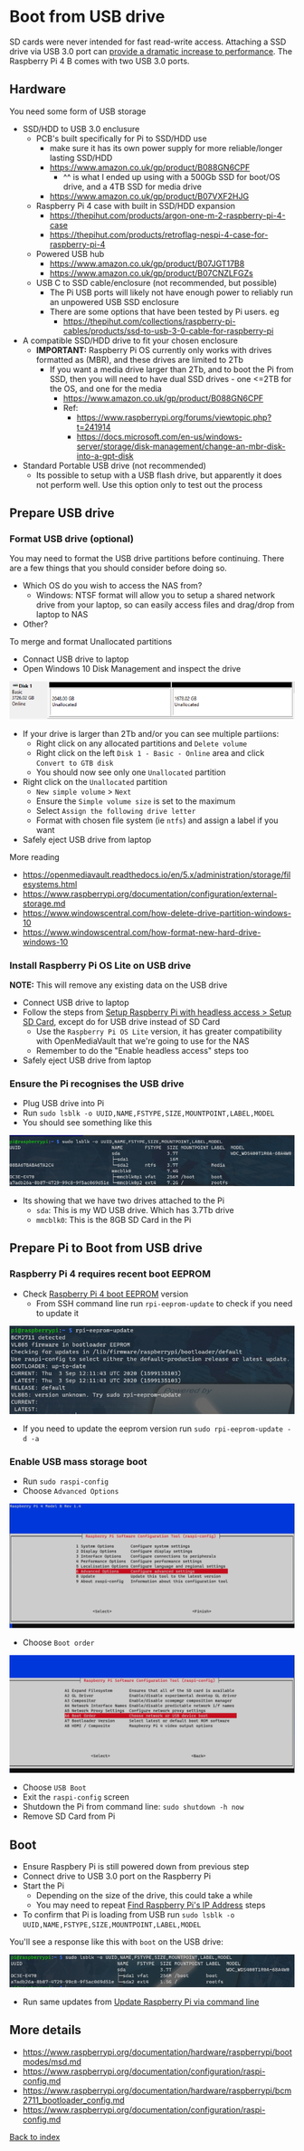 # Boot from USB drive

SD cards were never intended for fast read-write access. Attaching a SSD drive via USB 3.0 port can [provide a dramatic increase to performance](https://www.tomshardware.com/uk/news/raspberry-pi-4-ssd-test,39811.html). The Raspberry Pi 4 B comes with two USB 3.0 ports.

## Hardware

You need some form of USB storage
* SSD/HDD to USB 3.0 enclusure
  * PCB's built specifically for Pi to SSD/HDD use
    * make sure it has its own power supply for more reliable/longer lasting SSD/HDD 
    * https://www.amazon.co.uk/gp/product/B088GN6CPF
      * ^^ is what I ended up using with a 500Gb SSD for boot/OS drive, and a 4TB SSD for media drive
    * https://www.amazon.co.uk/gp/product/B07VXF2HJG
  * Raspberry Pi 4 case with built in SSD/HDD expansion
    * https://thepihut.com/products/argon-one-m-2-raspberry-pi-4-case
    * https://thepihut.com/products/retroflag-nespi-4-case-for-raspberry-pi-4
  * Powered USB hub
    * https://www.amazon.co.uk/gp/product/B07JGT17B8
    * https://www.amazon.co.uk/gp/product/B07CNZLFGZs
  * USB C to SSD cable/enclosure (not recommended, but possible)
    * The Pi USB ports will likely not have enough power to reliably run an unpowered USB SSD enclosure
	* There are some options that have been tested by Pi users. eg
	  * https://thepihut.com/collections/raspberry-pi-cables/products/ssd-to-usb-3-0-cable-for-raspberry-pi
 * A compatible SSD/HDD drive to fit your chosen enclosure
   * **IMPORTANT:** Raspberry Pi OS currently only works with drives formatted as (MBR), and these drives are limited to 2Tb
     * If you want a media drive larger than 2Tb, and to boot the Pi from SSD, then you will need to have dual SSD drives - one <=2TB for the OS, and one for the media
       * https://www.amazon.co.uk/gp/product/B088GN6CPF 
       * Ref: 
	     * https://www.raspberrypi.org/forums/viewtopic.php?t=241914
	     * https://docs.microsoft.com/en-us/windows-server/storage/disk-management/change-an-mbr-disk-into-a-gpt-disk
* Standard Portable USB drive (not recommended)
  * Its possible to setup with a USB flash drive, but apparently it does not perform well. Use this option only to test out the process

## Prepare USB drive

### Format USB drive (optional)

You may need to format the USB drive partitions before continuing. There are a few things that you should consider before doing so.
* Which OS do you wish to access the NAS from?
  * Windows: NTSF format will allow you to setup a shared network drive from your laptop, so can easily access files and drag/drop from laptop to NAS
* Other?

To merge and format Unallocated partitions
* Connact USB drive to laptop
* Open Windows 10 Disk Management and inspect the drive

<img src="img/03_usb_disk_partitions.PNG" />

* If your drive is larger than 2Tb and/or you can see multiple partiions:
  * Right click on any allocated partitions and `Delete volume`
  * Right click on the left `Disk 1 - Basic - Online` area and click `Convert to GTB disk`
  * You should now see only one `Unallocated` partition
* Right click on the `Unallocated` partition
  * `New simple volume` > `Next`
  * Ensure the `Simple volume size` is set to the maximum
  * Select `Assign the following drive letter`
  * Format with chosen file system (ie `ntfs`) and assign a label if you want
* Safely eject USB drive from laptop

More reading
* https://openmediavault.readthedocs.io/en/5.x/administration/storage/filesystems.html
* https://www.raspberrypi.org/documentation/configuration/external-storage.md
* https://www.windowscentral.com/how-delete-drive-partition-windows-10
* https://www.windowscentral.com/how-format-new-hard-drive-windows-10


### Install Raspberry Pi OS Lite on USB drive

**NOTE:** This will remove any existing data on the USB drive

* Connect USB drive to laptop
* Follow the steps from [Setup Raspberry Pi with headless access > Setup SD Card](01_setup_headless_raspberry_pi.md#setup-sd-card), except do for USB drive instead of SD Card
  * Use the `Raspberry Pi OS Lite` version, it has greater compatibility with OpenMediaVault that we're going to use for the NAS
  * Remember to do the "Enable headless access" steps too
* Safely eject USB drive from laptop

### Ensure the Pi recognises the USB drive

* Plug USB drive into Pi
* Run `sudo lsblk -o UUID,NAME,FSTYPE,SIZE,MOUNTPOINT,LABEL,MODEL`
* You should see something like this

<img src="img/03_verify_connection_to_usb_drive.PNG" />

* Its showing that we have two drives attached to the Pi
  * `sda`: This is my WD USB drive. Which has 3.7Tb drive
  * `mmcblk0`: This is the 8GB SD Card in the Pi

## Prepare Pi to Boot from USB drive

### Raspberry Pi 4 requires recent boot EEPROM

* Check [Raspberry Pi 4 boot EEPROM](https://www.raspberrypi.org/documentation/hardware/raspberrypi/booteeprom.md) version
  * From SSH command line run `rpi-eeprom-update` to check if you need to update it

<img src="img/03_verify_eeprom_version.PNG" />

* If you need to update the eeprom version run `sudo rpi-eeprom-update -d -a`


### Enable USB mass storage boot

* Run `sudo raspi-config`
* Choose `Advanced Options`

<img src="img/03_boot_options.PNG" />

* Choose `Boot order`

<img src="img/03_boot_order.PNG" />

* Choose `USB Boot`
* Exit the `raspi-config` screen
* Shutdown the Pi from command line: `sudo shutdown -h now`
* Remove SD Card from Pi

## Boot

* Ensure Raspbery Pi is still powered down from previous step
* Connect drive to USB 3.0 port on the Raspberry Pi
* Start the Pi
  * Depending on the size of the drive, this could take a while
  * You may need to repeat [Find Raspberry Pi's IP Address](https://github.com/saan800/pimedia/blob/main/docs/02_connect_to_raspberry_pi_from_laptop.md#find-raspberry-pis-ip-address) steps
* To confirm that Pi is loading from USB run `sudo lsblk -o UUID,NAME,FSTYPE,SIZE,MOUNTPOINT,LABEL,MODEL`

You'll see a response like this with `boot` on the USB drive:

<img src="img/03_loading_from_usb.PNG" />

* Run same updates from [Update Raspberry Pi via command line](01_setup_headless_raspberry_pi.md#update-raspberry-pi-via-command-line)

## More details

* https://www.raspberrypi.org/documentation/hardware/raspberrypi/bootmodes/msd.md
* https://www.raspberrypi.org/documentation/configuration/raspi-config.md
* https://www.raspberrypi.org/documentation/hardware/raspberrypi/bcm2711_bootloader_config.md
* https://www.raspberrypi.org/documentation/configuration/raspi-config.md

[Back to index](index.md)
